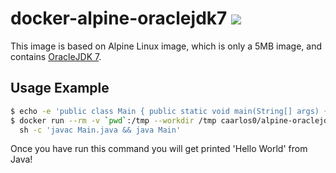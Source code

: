 # docker-alpine-oraclejdk7 [![](https://badge.imagelayers.io/caarlos0/alpine-oraclejdk7.svg)](https://imagelayers.io/?images=caarlos0/alpine-oraclejdk7 'Get your own badge on imagelayers.io')

This image is based on Alpine Linux image, which is only a 5MB image, and contains
[OracleJDK 7](http://www.oracle.com/technetwork/java/javase/overview/index.html).

## Usage Example

```sh
$ echo -e 'public class Main { public static void main(String[] args) { System.out.println("Hello World"); } }' > Main.java
$ docker run --rm -v `pwd`:/tmp --workdir /tmp caarlos0/alpine-oraclejdk7 \
  sh -c 'javac Main.java && java Main'
```

Once you have run this command you will get printed 'Hello World' from Java!
